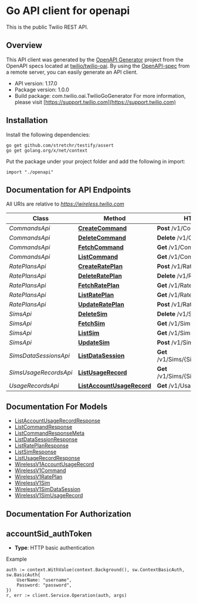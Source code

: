 # Go API client for openapi

This is the public Twilio REST API.

## Overview
This API client was generated by the [OpenAPI Generator](https://openapi-generator.tech) project from the OpenAPI specs located at [twilio/twilio-oai](https://github.com/twilio/twilio-oai/tree/main/spec).  By using the [OpenAPI-spec](https://www.openapis.org/) from a remote server, you can easily generate an API client.

- API version: 1.17.0
- Package version: 1.0.0
- Build package: com.twilio.oai.TwilioGoGenerator
For more information, please visit [https://support.twilio.com](https://support.twilio.com)

## Installation

Install the following dependencies:

```shell
go get github.com/stretchr/testify/assert
go get golang.org/x/net/context
```

Put the package under your project folder and add the following in import:

```golang
import "./openapi"
```

## Documentation for API Endpoints

All URIs are relative to *https://wireless.twilio.com*

Class | Method | HTTP request | Description
------------ | ------------- | ------------- | -------------
*CommandsApi* | [**CreateCommand**](docs/CommandsApi.md#createcommand) | **Post** /v1/Commands | 
*CommandsApi* | [**DeleteCommand**](docs/CommandsApi.md#deletecommand) | **Delete** /v1/Commands/{Sid} | 
*CommandsApi* | [**FetchCommand**](docs/CommandsApi.md#fetchcommand) | **Get** /v1/Commands/{Sid} | 
*CommandsApi* | [**ListCommand**](docs/CommandsApi.md#listcommand) | **Get** /v1/Commands | 
*RatePlansApi* | [**CreateRatePlan**](docs/RatePlansApi.md#createrateplan) | **Post** /v1/RatePlans | 
*RatePlansApi* | [**DeleteRatePlan**](docs/RatePlansApi.md#deleterateplan) | **Delete** /v1/RatePlans/{Sid} | 
*RatePlansApi* | [**FetchRatePlan**](docs/RatePlansApi.md#fetchrateplan) | **Get** /v1/RatePlans/{Sid} | 
*RatePlansApi* | [**ListRatePlan**](docs/RatePlansApi.md#listrateplan) | **Get** /v1/RatePlans | 
*RatePlansApi* | [**UpdateRatePlan**](docs/RatePlansApi.md#updaterateplan) | **Post** /v1/RatePlans/{Sid} | 
*SimsApi* | [**DeleteSim**](docs/SimsApi.md#deletesim) | **Delete** /v1/Sims/{Sid} | 
*SimsApi* | [**FetchSim**](docs/SimsApi.md#fetchsim) | **Get** /v1/Sims/{Sid} | 
*SimsApi* | [**ListSim**](docs/SimsApi.md#listsim) | **Get** /v1/Sims | 
*SimsApi* | [**UpdateSim**](docs/SimsApi.md#updatesim) | **Post** /v1/Sims/{Sid} | 
*SimsDataSessionsApi* | [**ListDataSession**](docs/SimsDataSessionsApi.md#listdatasession) | **Get** /v1/Sims/{SimSid}/DataSessions | 
*SimsUsageRecordsApi* | [**ListUsageRecord**](docs/SimsUsageRecordsApi.md#listusagerecord) | **Get** /v1/Sims/{SimSid}/UsageRecords | 
*UsageRecordsApi* | [**ListAccountUsageRecord**](docs/UsageRecordsApi.md#listaccountusagerecord) | **Get** /v1/UsageRecords | 


## Documentation For Models

 - [ListAccountUsageRecordResponse](docs/ListAccountUsageRecordResponse.md)
 - [ListCommandResponse](docs/ListCommandResponse.md)
 - [ListCommandResponseMeta](docs/ListCommandResponseMeta.md)
 - [ListDataSessionResponse](docs/ListDataSessionResponse.md)
 - [ListRatePlanResponse](docs/ListRatePlanResponse.md)
 - [ListSimResponse](docs/ListSimResponse.md)
 - [ListUsageRecordResponse](docs/ListUsageRecordResponse.md)
 - [WirelessV1AccountUsageRecord](docs/WirelessV1AccountUsageRecord.md)
 - [WirelessV1Command](docs/WirelessV1Command.md)
 - [WirelessV1RatePlan](docs/WirelessV1RatePlan.md)
 - [WirelessV1Sim](docs/WirelessV1Sim.md)
 - [WirelessV1SimDataSession](docs/WirelessV1SimDataSession.md)
 - [WirelessV1SimUsageRecord](docs/WirelessV1SimUsageRecord.md)


## Documentation For Authorization



## accountSid_authToken

- **Type**: HTTP basic authentication

Example

```golang
auth := context.WithValue(context.Background(), sw.ContextBasicAuth, sw.BasicAuth{
    UserName: "username",
    Password: "password",
})
r, err := client.Service.Operation(auth, args)
```

